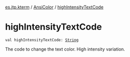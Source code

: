 [es.jtp.kterm](../index.md) / [AnsiColor](index.md) / [highIntensityTextCode](./high-intensity-text-code.md)

# highIntensityTextCode

`val highIntensityTextCode: `[`String`](https://kotlinlang.org/api/latest/jvm/stdlib/kotlin/-string/index.html)

The code to change the text color. High intensity variation.

